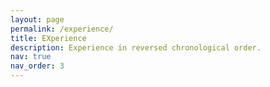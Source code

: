```yaml
---
layout: page
permalink: /experience/
title: EXperience
description: Experience in reversed chronological order.
nav: true
nav_order: 3
---
```

<!-- _pages/publications.md -->
<div class="publications">


</div>
